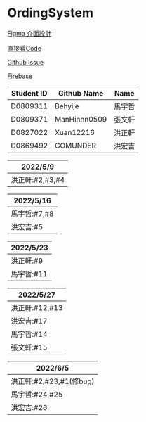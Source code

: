 # OrdingSystem

[Figma 介面設計](https://www.figma.com/file/B6aUOQlNMrVKb6mlKR5tki/Untitled?node-id=0%3A1)

[直接看Code](https://github.com/Xuan12216/OrdingSystem/tree/master/app/src/main/java/com/example/foodordering)

[Github Issue](https://github.com/Xuan12216/OrdingSystem/projects/1)

[Firebase](https://console.firebase.google.com/u/1/project/foodordersystem-9c1cd/authentication/users)

| Student ID | Github Name | Name |
| --- | --- | --- |
| D0809311 | Behyije | 馬宇哲 |
| D0809371 | ManHinnn0509 | 張文軒 |
| D0827022 | Xuan12216 | 洪正軒 |
| D0869492 | GOMUNDER | 洪宏吉 |

|2022/5/9|
| --- |
|洪正軒:#2,#3,#4|

|2022/5/16|
| --- |
|馬宇哲:#7,#8|
|洪宏吉:#5|

|2022/5/23|
| --- |
|洪正軒:#9|
|馬宇哲:#11|

|2022/5/27|
| --- |
|洪正軒:#12,#13|
|洪宏吉:#17|
|馬宇哲:#14|
|張文軒:#15|

|2022/6/5|
| --- |
|洪正軒:#2,#23,#1(修bug)|
|馬宇哲:#24,#25|
|洪宏吉:#26|
